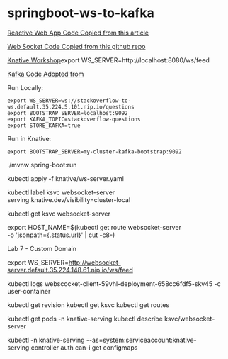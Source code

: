 # springboot-ws-to-kafka


[Reactive Web App Code Copied from this article](https://developer.okta.com/blog/2018/09/25/spring-webflux-websockets-react)

[Web Socket Code Copied from this github repo](https://github.com/marios-code-path/spring-web-sockets)

[Knative Workshop](https://docs.google.com/document/d/1QKjyWAJxZahQFUc8FkM_0gVtgDRUDgJq7zcJLiFjjjw/edit#)export WS_SERVER=http://localhost:8080/ws/feed

[Kafka Code Adopted from](https://github.com/reactor/reactor-kafka)

Run Locally:
```
export WS_SERVER=ws://stackoverflow-to-ws.default.35.224.5.101.nip.io/questions
export BOOTSTRAP_SERVER=localhost:9092
export KAFKA_TOPIC=stackoverflow-questions
export STORE_KAFKA=true
```

Run in Knative:
```
export BOOTSTRAP_SERVER=my-cluster-kafka-bootstrap:9092
```


./mvnw spring-boot:run

kubectl apply -f knative/ws-server.yaml

kubectl label ksvc websocket-server \
  serving.knative.dev/visibility=cluster-local

kubectl get ksvc websocket-server

export HOST_NAME=$(kubectl get route websocket-server \
  -o 'jsonpath={.status.url}' | cut -c8-)

Lab 7 - Custom Domain


export WS_SERVER=http://websocket-server.default.35.224.148.61.nip.io/ws/feed


kubectl logs webscocket-client-59vhl-deployment-658cc6fdf5-skv45 -c user-container

kubectl get revision
kubectl get ksvc
kubectl get routes

kubectl get pods -n knative-serving
kubectl describe ksvc/websocket-server


kubectl -n knative-serving --as=system:serviceaccount:knative-serving:controller auth can-i get configmaps